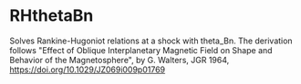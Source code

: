 # RHthetaBn
Solves Rankine-Hugoniot relations at a shock with theta_Bn.
The derivation follows "Effect of Oblique Interplanetary Magnetic Field on Shape and Behavior of the Magnetosphere", by G. Walters, JGR 1964, https://doi.org/10.1029/JZ069i009p01769

